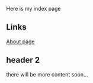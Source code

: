 Here is my index page

## Links

[About page](about.html)

## header 2

there will be more content soon...
